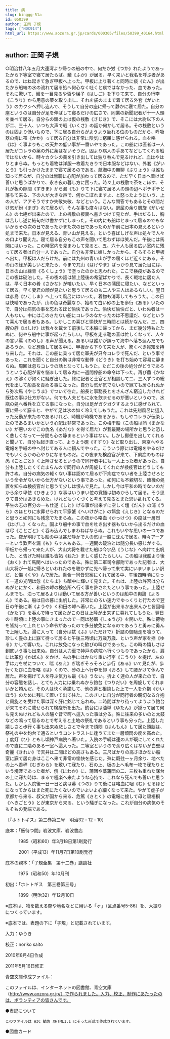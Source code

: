 ```yaml
---
title: 病
slug: binggg-51a
id: 050399
author: 正岡 子規
tags: ["NDC914"]
html_url: https://www.aozora.gr.jp/cards/000305/files/50399_40164.html
---
```


## author: 正岡 子規

○明治廿八年五月大連湾より帰りの船の中で、何だか労《つか》れたようであったから下等室で寝て居たらば、鱶《ふか》が居る、早く来いと我名を呼ぶ者があるので、はね起きて急ぎ甲板へ上った。甲板に上り著くと同時に痰《たん》が出たから船端の水の流れて居る処へ何心なく吐くと痰ではなかった、血であった。それに驚いて、鱶を一目見るや否や梯子《はしご》を下りて来て、自分の行李《こうり》から用意の薬を取り出し、それを袋のままで着て居る外套《がいとう》のカクシへ押し込んで、そうして自分の座に帰って静かに寝て居た。自分の座というのは自分が足を伸ばして寝るだけの広さで、同業の新聞記者が十一人頭を並べて居る。自分らの頭の上は仮の桟敷《さじき》で、そこには大尉以下の人が二、三十人、いつも大声で戦《いくさ》の話か何かして居る。その桟敷というのは固より低いもので、下に居る自分らがようよう坐れる位のものだから、呼吸器の病に罹《かか》って居る自分は非常に陰気に窮屈に感ぜられる。血を咯《は》く事よりもこの天井の低い事が一番いやであった。この船には医者は一人居たがコレラの薬の外に薬はないそうだ。固より病人の手あてなどしてくれる船ではないから、時々カクシの薬を引き出しては独り呑んで見るけれど、血はやはりとまらぬ。もっとも着物は洋服一枚着たきりで日本服などはない、外套《がいとう》も引っかけたままで寝て居るのである。航海中の無聊《ぶりょう》は誰も知って居るが、自分のは無聊に心配が加わって居るので、ただ早く日本へ着けば善いと思うばかりで、永き夜の暮し方に困った。時々上の桟敷で茶をこぼす、それが板の隙間《すきま》から漏《も》りて下に寝て居る人の頭の辺へポチポチと落ちて来る、下の人が大きな声で、何かこぼれますよ、と怒ったようにいう、上の人が、アアそうですか失敬失敬、などという。こんな問答でもあるとその間だけ気が紛《まぎ》れて居るが、そんな事も度々はない。退屈の余り凱旋《がいせん》の七絶が出来たので、上の桟敷の板裏へ書きつけて見たが、手はだるし、胸は苦しし遂に結句だけ書かずにしまった。その内にも船はとまって居るのでもないからその次の日であったかまた次の日であったのか午前に日本の見えるという処まで来た。日本が見える、青い山が見える。という喜ばしげな声は処々で人々の口より聞えた。寝て居る自分もこの声を聞いて思わずほほ笑んだ。午後には馬関にはいった。この時室内を見まわして見ると、五、六十人も居る広い室内に残って居る者は自分一人であった。自分も非常に嬉しかったから、そろそろと甲板へ出た。甲板は人だらけだ。前には九州の青い山が手の届くほど近くにある。その山の緑が美しいと来たら、今まで兀山《はげやま》ばっかり見て居た目には、日本の山は緑青《ろくしょう》で塗ったのかと思われた。ここで検疫があるのでこの夜は碇泊した。その夜の話は皆上陸後の希望ばかりで、長く戦地に居た人は、早く日本の肴《さかな》が喰いたい、早く日本の蒲団に寝たい、などといって居る。早く妻君の顔が見たいと思うて居るのも二人や三人はあるらしい。翌日は彦島《ひこしま》へ上って風呂にはいった。着物も消毒してもろうた。この日は快晴であったが、山の色は奇麗なり、始めて白い砂の上を歩行《ある》いたので、自分は病気の事を忘れるほど愉快であった。愉快だ愉快だと、いわぬ者は一人もない。中にはこのきたない船にコレラのなかったのは不思議だ、などというて喜んで居る者もある。しかしこの喜びと愉快が三時間とは続かなんだ。三、四艘の艀《はしけ》は我々を載せて前後して本船に帰ってから、まだ幾分時もたたぬに、何やら船中に事が起ったらしい。甲板を走る靴の音は忙しくなって、人々の言い罵《ののし》る声が聞える。あるいは誰かが誤って海中へ落ち込んだでもあろうか、など想像して居る中に、甲板から下りて来た人が、驚くべき報知を持ち来した。それは、この船に乗って居た軍夫が只今コレラで死んだ、という事であった。これを聞くと自分の胸は非常な動悸《どうき》を打ち始めて容易に静まらぬ。周囲は忽ちコレラの話となってしもうた。ただこの後の処分がどうであろうという心配が皆を悩まして居る内に一週間停船の命令は下った。再び鼎《かなえ》の沸くが如くに騒ぎ出した。終に記者と士官とが相談して二、三人ずつの総代を出して船長を責める事になった。自分も気が気でないので寐ても居られぬから弥次馬《やじうま》でついて往た。船長と事務長とをさんざん窮迫したけれど既往の事は仕方がない。何でも人夫どもに水を飲ませるのが悪いというので、水瓶の処へ番兵を立てる事になった。自分は足がガクガクするように感ぜられて、室に帰って寐ると、やがて足は氷の如く冷えてしもうた。これは先刻風呂に這入った反動が来たのであるけれど、時機が時機であるから、もしやコレラが伝染したのであるまいかという心配は非常であった。この梅干船（この船は賄《まかない》が悪いのでこの仇名《あだな》を得て居た）が我最期の場所かと思うと恐しく悲しくなって一分間も心の静まるという事はない。しかし郵便を出してくれると聞いて、自分も起き直って、ようよう硯《すずり》など取り出し、東京へやる電報を手紙の中へ封じてある人に頼んでやった。こういう際には電報をやるだけでもいくらかの心やりになるものだ。この夜また検疫官が来て、下痢症のものは悉《ことごと》く上陸させるというので同行者中にも一人上った者があった。自分も上陸したくてたまらんので同行の人が周旋してくれたが検疫官はどうしても許さぬ。自分の病気の軽くない事は認めて居るが下痢症でない者を上陸させろという命令がないから仕方がないという事であった。如何にも不親切な、臨機の処置を知らぬ検疫官だと思うて少しは恨んで見た。しかし今は平和の時でないのだから余り卑怯《ひきょう》な事はいうまい位の覚悟は初めからして居る。そう思うて自分はあきらめた。けれどもつくづくと考えて見るとまた思い乱れてくる。平生の志の百分の一も仕遂《しと》げる事が出来ずに空しく壇《だん》の浦《うら》のほとりに水葬せられて平家蟹《へいけがに》の餌食《えじき》となるのだと思うと如何にも残念でたまらぬ。この夜から咯血《かっけつ》の度は一層烈《はげし》くなった。固より船中の事で血を吐き出す器もないから出るだけの血は尽《ことごと》く呑み込んでしまわねばならぬ。これもいやな思いの一つであった。夜が明けても船の中は甚だ静かで人の気は一般に沈んで居る。時々アーアーという歎声を漏《も》らす人もある。一週間の碇泊とは随分長い感じがする。甲板から帰って来た人が、大山大将を載せた船は今宇品《うじな》へ向けて出帆した、と告げた時は誰も皆妬《ねた》ましく感じたらしい。この船は我船より後《おく》れて馬関へはいったのである。殊に第二軍司令部附であった記者は、大山大将が一処に帰ろといわれたのを聴かずに先へ帰って来て実にいまいましい訳だ、と悔《くや》んで居た。乗合一同皆思案にくれて居る中、午後四時頃になって一道の光明は忽《たちま》ち暗中に輝いて見えた。それは、上陸の許否は分らぬがとにかく、和田の岬の検疫所へ行く事を許されたという事であった。上陸せんまでも、泊って居るよりは動いて居る方が善いというのは船中の輿論《よろん》である。船は日の暮に出帆した。非常にのろい速力でゆっくりと行たので翌日の午後に漸《ようや》く和田の岬へ著いた。上陸が出来るか出来んかと皆固唾《かたず》を呑んで待って居たがこの日は上陸が出来ずに暮れてしもうた。翌日の十時頃に上陸の事にきまったので一同は愁眉《しゅうび》を開いた。殊に荷物を皆持って上れという命令があったので多分放免になるのであろうと勇みに勇んで上陸した。湯に入って（自分は拭《ふ》いただけで）折詰の御馳走を喰うて、珍しく畳の上に寐て待って居ると午後三時頃に万歳万歳、という声が家を揺《ゆる》かして響いた。これは放免になった歓びの叫びであった。この時の嬉しさは到底いう事も出来ぬ。自分は人力車で神戸の病院へ行くつもりであったから、肩には革包《かばん》をかけ、右の手にはかなり重い行李《こうり》を提げ、左の手は刀を杖について、喘《あえ》ぎ喘ぎそろそろと歩行《ある》いて見たが、歩行くたびに血を咯《は》くので、砂の上へ行李を卸《おろ》して腰かけて休んで居た。声を揚げて人を呼ぶ気力も最《も》うない。折よく連の人が来たので、自分の容態を話し、とても人力には乗れぬから釣台《つりだい》を周旋してくれまいかと頼んだ。その人は快く承諾して、他の連と相談した上で一人を介抱《かいほう》のために残して置いて出て往た。このさいに自分が同行者の親切なる介抱と周旋とを受けた事は深く肝に銘じて忘れぬ。二時間ばかり待ってようよう釣台が来てそれに載せられて検疫所を出た。釣台には油単《ゆたん》が掛って居て何も見えぬけれども人の騒ぐ音で町へ這入った事は分る。殊に往来の多いのと太鼓などの鳴って居るのとで考えると土地の祭礼であるという事も分った。上陸した嬉しさと歩行く事も出来ぬ悲しさとで今まで煩悶《はんもん》して居た頭脳は、祭礼の中を釣台で通るというコントラストに逢うてまた一層煩悶の度を高めた。丁度灯《ひ》ともし頃神戸病院へ著いた。入院の手続は連の人が既にしてくれたので直に二階のある一室へ這入った。二等室というので余り広くはないが白壁は奇麗《きれい》で天井は二間ほどの高さもある。三尺ばかりの高さほかない船室に寐て居た身はここへ来て非常の愉快を感じた。殊に既往一ヶ月余り、地べたの上へ黍稈《むぎわら》を敷いて寐たり、石の上、板の上へ毛布一枚で寐たりという境涯であった者が、俄《にわか》に、蒲団や藁蒲団の二、三枚も重ねた寐台の上に寐た時は、まるで極楽へ来たような心持で、これなら死んでも善いと思うた。しかし入院後一日一日と病は募《つの》りて後には咯血に咽《む》せるほどになってからはまた死にたくないのでいよいよ心細くなって来た。やがて虚子が京都から来る、叔父が国から来る、危篤《きとく》の電報に接して母と碧梧桐《へきごとう》とが東京から来る、という騒ぎになった。これが自分の病気のそもそもの発端である。

〔『ホトトギス』第三巻第三号　明治32・12・10〕













底本：「飯待つ間」岩波文庫、岩波書店

　　　1985（昭和60）年3月18日第1刷発行

　　　2001（平成13）年11月7日第10刷発行

底本の親本：「子規全集　第十二巻」講談社

　　　1975（昭和50）年10月刊

初出：「ホトトギス　第三巻第三号」

　　　1899（明治32）年12月10日

※底本は、物を数える際や地名などに用いる「ヶ」（区点番号5-86）を、大振りにつくっています。

※底本では、表題の下に「子規」と記載されています。

入力：ゆうき

校正：noriko saito

2010年8月4日作成

2011年5月16日修正

青空文庫作成ファイル：

このファイルは、インターネットの図書館、青空文庫（http://www.aozora.gr.jp/）で作られました。入力、校正、制作にあたったのは、ボランティアの皆さんです。











●表記について


	このファイルは W3C 勧告 XHTML1.1 にそった形式で作成されています。







●図書カード